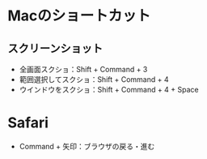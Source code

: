 # Macのショートカット

## スクリーンショット
- 全画面スクショ：Shift + Command + 3
- 範囲選択してスクショ：Shift + Command + 4
- ウインドウをスクショ：Shift + Command + 4 + Space

# Safari
- Command + 矢印：ブラウザの戻る・進む

